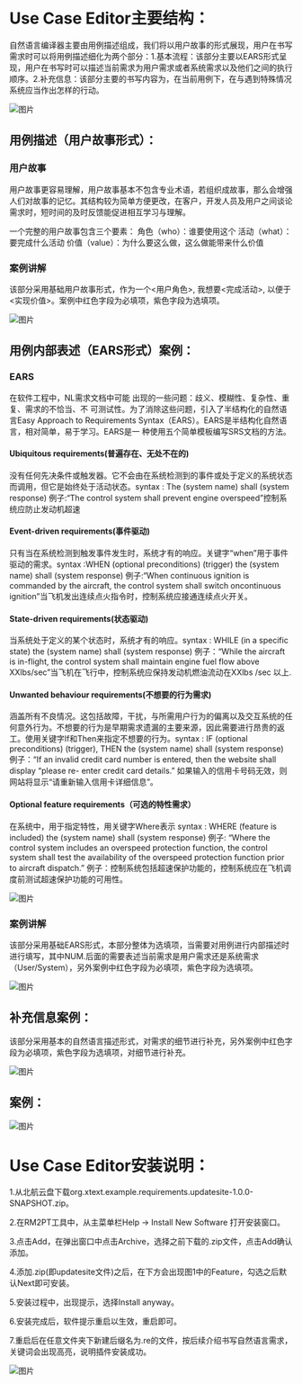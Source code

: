 # Use Case Editor主要结构：

   自然语言编译器主要由用例描述组成，我们将以用户故事的形式展现，用户在书写需求时可以将用例描述细化为两个部分：1.基本流程：该部分主要以EARS形式呈现，用户在书写时可以描述当前需求为用户需求或者系统需求以及他们之间的执行顺序。2.补充信息：该部分主要的书写内容为，在当前用例下，在与遇到特殊情况系统应当作出怎样的行动。

   ![图片](imgs/JG1.png)

## 用例描述（用户故事形式）：

### 用户故事
   用户故事更容易理解，用户故事基本不包含专业术语，若组织成故事，那么会增强人们对故事的记忆。其结构较为简单方便更改，在客户，开发人员及用户之间谈论需求时，短时间的及时反馈能促进相互学习与理解。
   
   一个完整的用户故事包含三个要素：
   角色（who）：谁要使用这个
   活动（what）：要完成什么活动
   价值（value）：为什么要这么做，这么做能带来什么价值


### 案例讲解
   该部分采用基础用户故事形式，作为一个<用户角色>, 我想要<完成活动>, 以便于<实现价值>。案例中红色字段为必填项，紫色字段为选填项。
   
   ![图片](imgs/USZ.png)

## 用例内部表述（EARS形式）案例：

### EARS
   在软件工程中，NL需求文档中可能 出现的一些问题：歧义、模糊性、复杂性、重复、需求的不恰当、不 可测试性。为了消除这些问题，引入了半结构化的自然语言Easy Approach to Requirements Syntax（EARS）。EARS是半结构化自然语言，相对简单，易于学习。EARS是一 种使用五个简单模板编写SRS文档的方法。 
#### Ubiquitous requirements(普遍存在、无处不在的)
没有任何先决条件或触发器。它不会由在系统检测到的事件或处于定义的系统状态而调用，但它是始终处于活动状态。syntax : The (system name) shall (system response)
例子:“The control system shall prevent engine overspeed”控制系统应防止发动机超速

#### Event-driven requirements(事件驱动)
只有当在系统检测到触发事件发生时，系统才有的响应。关键字“when”用于事件驱动的需求。syntax :WHEN (optional preconditions) (trigger) the (system name) shall (system response)
例子:“When continuous ignition is commanded by the aircraft, the control system shall switch oncontinuous ignition”当飞机发出连续点火指令时，控制系统应接通连续点火开关。

#### State-driven requirements(状态驱动)
当系统处于定义的某个状态时，系统才有的响应。syntax : WHILE (in a specific state) the (system name) shall (system response)
例子：“While the aircraft is in-flight, the control system shall maintain engine fuel flow above XXlbs/sec”当飞机在飞行中，控制系统应保持发动机燃油流动在XXlbs /sec 以上.

#### Unwanted behaviour requirements(不想要的行为需求)
涵盖所有不良情况。这包括故障，干扰，与所需用户行为的偏离以及交互系统的任何意外行为。不想要的行为是早期需求遗漏的主要来源，因此需要进行昂贵的返工。使用关键字If和Then来指定不想要的行为。syntax : IF (optional preconditions) (trigger), THEN the (system name) shall (system response) 
例子：“If an invalid credit card number is entered, then the website shall display “please re- enter credit card details.” 如果输入的信用卡号码无效，则网站将显示“请重新输入信用卡详细信息”。

#### Optional feature requirements（可选的特性需求）
在系统中，用于指定特性，用关键字Where表示 syntax : WHERE (feature is included) the (system name) shall (system response)
例子: “Where the control system includes an overspeed protection function, the control system shall test the availability of the overspeed protection function prior to aircraft dispatch.” 例子：控制系统包括超速保护功能的，控制系统应在飞机调度前测试超速保护功能的可用性。

   ![图片](imgs/EARS1.png)
   
### 案例讲解
   该部分采用基础EARS形式，本部分整体为选填项，当需要对用例进行内部描述时进行填写，其中NUM.后面的需要表述当前需求是用户需求还是系统需求（User/System），另外案例中红色字段为必填项，紫色字段为选填项。
   
   ![图片](imgs/EARSZ.png)

## 补充信息案例：

   该部分采用基本的自然语言描述形式，对需求的细节进行补充，另外案例中红色字段为必填项，紫色字段为选填项，对细节进行补充。

  ![图片](imgs/KCZ.png)
  
## 案例：

 ![图片](imgs/AL.png)
  
# Use Case Editor安装说明：

1.从北航云盘下载org.xtext.example.requirements.updatesite-1.0.0-SNAPSHOT.zip。

2.在RM2PT工具中，从主菜单栏Help → Install New Software 打开安装窗口。

3.点击Add，在弹出窗口中点击Archive，选择之前下载的.zip文件，点击Add确认添加。

4.添加.zip(即updatesite文件)之后，在下方会出现图1中的Feature，勾选之后默认Next即可安装。

5.安装过程中，出现提示，选择Install anyway。

6.安装完成后，软件提示重启以生效，重启即可。

7.重启后在任意文件夹下新建后缀名为.re的文件，按后续介绍书写自然语言需求，关键词会出现高亮，说明插件安装成功。

  ![图片](imgs/uce.png)

